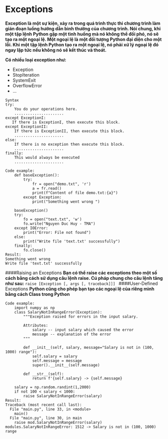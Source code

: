 # Exceptions
**Exception là một sự kiện, xảy ra trong quá trình thực thi chương trình làm gián đoạn luồng hướng dẫn bình thường của chương trình. Nói chung, khi một tập lệnh Python gặp một tình huống mà nó không thể đối phó, nó sẽ tạo ra một ngoại lệ. Một ngoại lệ là một đối tượng Python đại diện cho một lỗi. Khi một tập lệnh Python tạo ra một ngoại lệ, nó phải xử lý ngoại lệ đó ngay lập tức nếu không nó sẽ kết thúc và thoát.**

**Có nhiều loại exception như:**
  * Exception
  * StopIteration
  * SystemExit
  * OverflowError
  * ...

```
Syntax
try:
    You do your operations here.
    ......................
except ExceptionI:
   If there is ExceptionI, then execute this block.
except ExceptionII:
    If there is ExceptionII, then execute this block.
    ......................
else:
    If there is no exception then execute this block.
    ......................
finally:
    This would always be executed
    ......................

Code example:
    def baseException():
        try:
            fr = open("demo.txt", 'r')
            a = fr.read()
            print(f"Content of file demo.txt:{a}")
        except Exception:
            print("Something went wrong ")
            
    baseException()
    try:
        fo = open("text.txt", 'w')
        fo.write("Nguyen Duc Huy - TMA")
    except IOError:
        print("Error: File not found")
    else:
        print("Write file 'text.txt' successfully")
    finally:
        fo.close()
Result:
Something went wrong
Write file 'text.txt' successfully
```
####Raising an Exceptions
**Bạn có thể raise các exceptions theo một số cách bằng cách sử dụng câu lệnh raise. Cú pháp chung cho câu lệnh tăng như sau:** `raise [Exception [, args [, traceback]]]
`
####User-Defined Exceptions
**Python cũng cho phép bạn tạo các ngoại lệ của riêng mình bằng cách Class trong Python**

```
Code example:
    import numpy as np
    class SalaryNotInRangeError(Exception):
        """Exception raised for errors in the input salary.

        Attributes:
            salary -- input salary which caused the error
            message -- explanation of the error
        """

        def __init__(self, salary, message="Salary is not in (100, 1000) range"):
            self.salary = salary
            self.message = message
            super().__init__(self.message)

        def __str__(self):
            return f'{self.salary} -> {self.message}

    salary = np.random.randint(1,2000)
    if not 100 < salary < 1000:
        raise SalaryNotInRangeError(salary)
Result:
Traceback (most recent call last):
  File "main.py", line 33, in <module>
    main()
  File "main.py", line 30, in main
    raise mod.SalaryNotInRangeError(salary)
modules.SalaryNotInRangeError: 1512 -> Salary is not in (100, 1000) range
```